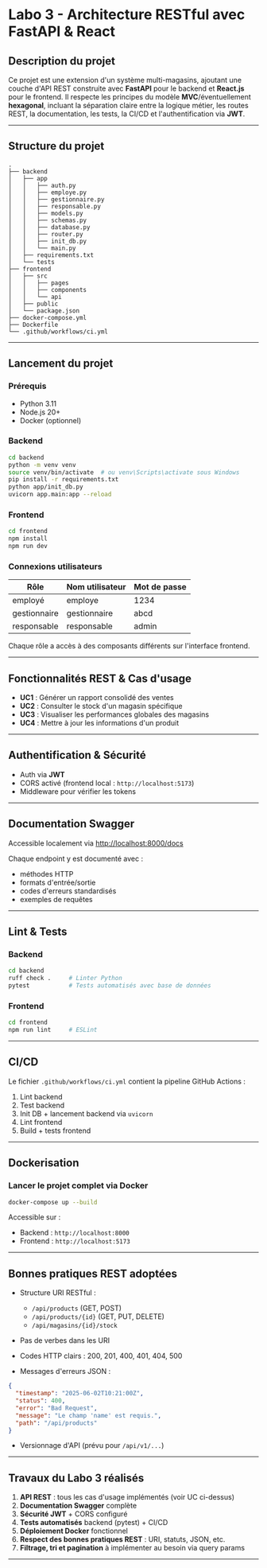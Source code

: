 # Labo 3 - Architecture RESTful avec FastAPI & React

## Description du projet

Ce projet est une extension d'un système multi-magasins, ajoutant une couche d'API REST construite avec **FastAPI** pour le backend et **React.js** pour le frontend. Il respecte les principes du modèle **MVC**/éventuellement **hexagonal**, incluant la séparation claire entre la logique métier, les routes REST, la documentation, les tests, la CI/CD et l'authentification via **JWT**.

---

## Structure du projet

```
.
├── backend
│   ├── app
│   │   ├── auth.py
│   │   ├── employe.py
│   │   ├── gestionnaire.py
│   │   ├── responsable.py
│   │   ├── models.py
│   │   ├── schemas.py
│   │   ├── database.py
│   │   ├── router.py
│   │   ├── init_db.py
│   │   └── main.py
│   ├── requirements.txt
│   └── tests
├── frontend
│   ├── src
│   │   ├── pages
│   │   ├── components
│   │   └── api
│   ├── public
│   └── package.json
├── docker-compose.yml
├── Dockerfile
└── .github/workflows/ci.yml
```

---

## Lancement du projet

### Prérequis

* Python 3.11
* Node.js 20+
* Docker (optionnel)

### Backend

```bash
cd backend
python -m venv venv
source venv/bin/activate  # ou venv\Scripts\activate sous Windows
pip install -r requirements.txt
python app/init_db.py
uvicorn app.main:app --reload
```

### Frontend

```bash
cd frontend
npm install
npm run dev
```

### Connexions utilisateurs

| Rôle         | Nom utilisateur | Mot de passe |
| ------------ | --------------- | ------------ |
| employé      | employe         | 1234         |
| gestionnaire | gestionnaire    | abcd         |
| responsable  | responsable     | admin        |

Chaque rôle a accès à des composants différents sur l'interface frontend.

---

## Fonctionnalités REST & Cas d'usage

* **UC1** : Générer un rapport consolidé des ventes
* **UC2** : Consulter le stock d'un magasin spécifique
* **UC3** : Visualiser les performances globales des magasins
* **UC4** : Mettre à jour les informations d'un produit

---

## Authentification & Sécurité

* Auth via **JWT**
* CORS activé (frontend local : `http://localhost:5173`)
* Middleware pour vérifier les tokens

---

## Documentation Swagger

Accessible localement via [http://localhost:8000/docs](http://localhost:8000/docs)

Chaque endpoint y est documenté avec :

* méthodes HTTP
* formats d'entrée/sortie
* codes d'erreurs standardisés
* exemples de requêtes

---

## Lint & Tests

### Backend

```bash
cd backend
ruff check .     # Linter Python
pytest           # Tests automatisés avec base de données
```

### Frontend

```bash
cd frontend
npm run lint     # ESLint
```

---

## CI/CD

Le fichier `.github/workflows/ci.yml` contient la pipeline GitHub Actions :

1. Lint backend
2. Test backend
3. Init DB + lancement backend via `uvicorn`
4. Lint frontend
5. Build + tests frontend

---

## Dockerisation

### Lancer le projet complet via Docker

```bash
docker-compose up --build
```

Accessible sur :

* Backend : `http://localhost:8000`
* Frontend : `http://localhost:5173`

---

## Bonnes pratiques REST adoptées

* Structure URI RESTful :

  * `/api/products` (GET, POST)
  * `/api/products/{id}` (GET, PUT, DELETE)
  * `/api/magasins/{id}/stock`
* Pas de verbes dans les URI
* Codes HTTP clairs : 200, 201, 400, 401, 404, 500
* Messages d'erreurs JSON :

```json
{
  "timestamp": "2025-06-02T10:21:00Z",
  "status": 400,
  "error": "Bad Request",
  "message": "Le champ 'name' est requis.",
  "path": "/api/products"
}
```

* Versionnage d'API (prévu pour `/api/v1/...`)

---

##  Travaux du Labo 3 réalisés

1. **API REST** : tous les cas d'usage implémentés (voir UC ci-dessus)
2. **Documentation Swagger** complète
3. **Sécurité JWT** + CORS configuré
4. **Tests automatisés** backend (pytest) + CI/CD
5. **Déploiement Docker** fonctionnel
6. **Respect des bonnes pratiques REST** : URI, statuts, JSON, etc.
7. **Filtrage, tri et pagination** à implémenter au besoin via query params

---

